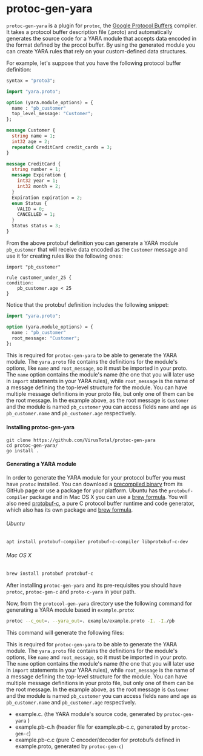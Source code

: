 
protoc-gen-yara
===============

`protoc-gen-yara` is a plugin for `protoc`, the [Google Protocol Buffers](https://developers.google.com/protocol-buffers) compiler. It takes a protocol buffer description file (.proto) and automatically generates the source code for a YARA module that accepts data encoded in the format defined by the procol buffer. By using the generated module you can create YARA rules that rely on your custom-defined data structures.

For example, let's suppose that you have the following protocol buffer definition:

```protobuf
syntax = "proto3";

import "yara.proto";

option (yara.module_options) = {
  name : "pb_customer"
  top_level_message: "Customer";
};

message Customer {
  string name = 1;
  int32 age = 2;
  repeated CreditCard credit_cards = 3;
}

message CreditCard {
  string number = 1;
  message Expiration {
    int32 year = 1;
    int32 month = 2;
  }
  Expiration expiration = 2;
  enum Status {
    VALID = 0;
    CANCELLED = 1;
  }
  Status status = 3;
}
```


From the above protobuf definition you can generate a YARA module `pb_customer` that will receive data encoded as the `Customer` message and use it for creating rules like the following ones:

```
import "pb_customer"

rule customer_under_25 {
condition:
	pb_customer.age < 25
}

```


Notice that the protobuf definition includes the following snippet:

```protobuf
import "yara.proto";

option (yara.module_options) = {
  name : "pb_customer"
  root_message: "Customer";
};
```


This is required for `protoc-gen-yara` to be able to generate the YARA module. The `yara.proto` file contains the definitions for the module's options, like `name` and `root_message`, so it must be imported in your proto. The `name` option contains the module's name (the one that you will later use in `import` statements in your YARA rules), while `root_message` is the name of a message defining the top-level structure for the module. You can have multiple message definitions in your proto file, but only one of them can be the root message. In the example above, as the root message is `Customer` and the module is named `pb_customer` you can access fields `name` and `age` as `pb_customer.name` and `pb_customer.age` respectively.


#### Installing protoc-gen-yara

```shell
git clone https://github.com/VirusTotal/protoc-gen-yara
cd protoc-gen-yara/
go install .
```


#### Generating a YARA module

In order to generate the YARA module for your protocol buffer you must have `protoc` installed. You can download a [precompiled binary](https://github.com/protocolbuffers/protobuf/releases) from its GitHub page or use a package for your platform. Ubuntu has the `protobuf-compiler` package and in Mac OS X you can use a [brew formula](https://formulae.brew.sh/formula/protobuf). You will also need [protobuf-c](https://github.com/protobuf-c/protobuf-c), a pure C protocol buffer runtime and code generator, which also has its own package and [brew formula](https://formulae.brew.sh/formula/protobuf-c).

###### Ubuntu

```bash
apt install protobuf-compiler protobuf-c-compiler libprotobuf-c-dev
```

###### Mac OS X

```bash
brew install protobuf protobuf-c
```

After installing `protoc-gen-yara` and its pre-requisites you should have `protoc`, `protoc-gen-c` and `proto-c-yara` in your path.

Now, from the `protocol-gen-yara` directory use the following command for generating a YARA module based in `example.proto`:


```bash
protoc --c_out=. --yara_out=. example/example.proto -I. -I./pb
```

This command will generate the following files:


This is required for `protoc-gen-yara` to be able to generate the YARA module. The `yara.proto` file contains the definitions for the module's options, like `name` and `root_message`, so it must be imported in your proto. The `name` option contains the module's name (the one that you will later use in `import` statements in your YARA rules), while `root_message` is the name of a message defining the top-level structure for the module. You can have multiple message definitions in your proto file, but only one of them can be the root message. In the example above, as the root message is `Customer` and the module is named `pb_customer` you can access fields `name` and `age` as `pb_customer.name` and `pb_customer.age` respectively.

- example.c. (the YARA module's source code, generated by `protoc-gen-yara` )
- example.pb-c.h (header file for example.pb-c.c, generated by `protoc-gen-c`)
- example.pb-c.c (pure C encoder/decoder for protobufs defined in example.proto, generated by `protoc-gen-c`)

